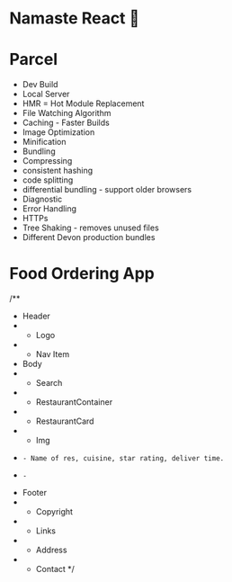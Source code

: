 # Namaste React 🚀

# Parcel

- Dev Build
- Local Server
- HMR = Hot Module Replacement
- File Watching Algorithm
- Caching - Faster Builds
- Image Optimization
- Minification
- Bundling
- Compressing
- consistent hashing
- code splitting
- differential bundling - support older browsers
- Diagnostic
- Error Handling
- HTTPs
- Tree Shaking - removes unused files
- Different Devon production bundles

# Food Ordering App

/\*\*

- Header
- - Logo
- - Nav Item
- Body
- - Search
- - RestaurantContainer
- - RestaurantCard
- - Img
-     - Name of res, cuisine, star rating, deliver time.
-     -
- Footer
- - Copyright
- - Links
- - Address
- - Contact
    \*/
